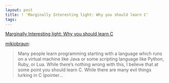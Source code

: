 ```yaml
---
layout: post
title: ! 'Marginally Interesting light: Why you should learn C'
tags:
---
```

[Marginally Interesting light: Why you should learn C](http://mikiobraun.tumblr.com/post/26919566113/why-you-should-learn-c)

[mikiobraun](http://mikiobraun.tumblr.com/post/26919566113/why-you-should-learn-c):

> Many people learn programming starting with a language which runs on a virtual machine like Java or some scripting language like Python, Ruby, or Lua. While there’s nothing wrong with this, I believe that at some point you should learn C. While there are many evil things lurking in C (pointer…

